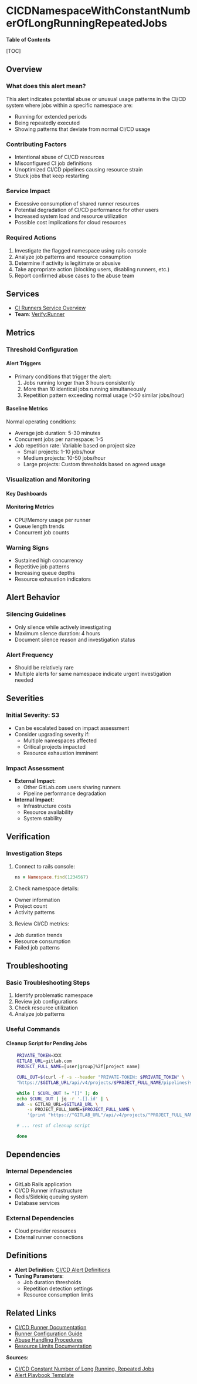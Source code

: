 # CICDNamespaceWithConstantNumberOfLongRunningRepeatedJobs

**Table of Contents**

[TOC]

## Overview

### What does this alert mean?

This alert indicates potential abuse or unusual usage patterns in the CI/CD system where jobs within a specific namespace are:

- Running for extended periods
- Being repeatedly executed
- Showing patterns that deviate from normal CI/CD usage

### Contributing Factors

- Intentional abuse of CI/CD resources
- Misconfigured CI job definitions
- Unoptimized CI/CD pipelines causing resource strain
- Stuck jobs that keep restarting

### Service Impact

- Excessive consumption of shared runner resources
- Potential degradation of CI/CD performance for other users
- Increased system load and resource utilization
- Possible cost implications for cloud resources

### Required Actions

1. Investigate the flagged namespace using rails console
2. Analyze job patterns and resource consumption
3. Determine if activity is legitimate or abusive
4. Take appropriate action (blocking users, disabling runners, etc.)
5. Report confirmed abuse cases to the abuse team

## Services

- [CI Runners Service Overview](https://dashboards.gitlab.net/d/ci-runners-main/ci-runners-overview)
- **Team**: [Verify:Runner](https://handbook.gitlab.com/handbook/engineering/development/ops/verify/runner/)

## Metrics

### Threshold Configuration

#### Alert Triggers

- Primary conditions that trigger the alert:
  1. Jobs running longer than 3 hours consistently
  2. More than 10 identical jobs running simultaneously
  3. Repetition pattern exceeding normal usage (>50 similar jobs/hour)

#### Baseline Metrics

Normal operating conditions:

- Average job duration: 5-30 minutes
- Concurrent jobs per namespace: 1-5
- Job repetition rate: Variable based on project size
  - Small projects: 1-10 jobs/hour
  - Medium projects: 10-50 jobs/hour
  - Large projects: Custom thresholds based on agreed usage

### Visualization and Monitoring

#### Key Dashboards

#### Monitoring Metrics

- CPU/Memory usage per runner
- Queue length trends
- Concurrent job counts

### Warning Signs

- Sustained high concurrency
- Repetitive job patterns
- Increasing queue depths
- Resource exhaustion indicators

## Alert Behavior

### Silencing Guidelines

- Only silence while actively investigating
- Maximum silence duration: 4 hours
- Document silence reason and investigation status

### Alert Frequency

- Should be relatively rare
- Multiple alerts for same namespace indicate urgent investigation needed

## Severities

### Initial Severity: S3

- Can be escalated based on impact assessment
- Consider upgrading severity if:
  - Multiple namespaces affected
  - Critical projects impacted
  - Resource exhaustion imminent

### Impact Assessment

- **External Impact**:
  - Other GitLab.com users sharing runners
  - Pipeline performance degradation
- **Internal Impact**:
  - Infrastructure costs
  - Resource availability
  - System stability

## Verification

### Investigation Steps

1. Connect to rails console:

    ```ruby
    ns = Namespace.find(1234567)
    ```

2. Check namespace details:

- Owner information
- Project count
- Activity patterns

3. Review CI/CD metrics:

- Job duration trends
- Resource consumption
- Failed job patterns

## Troubleshooting

### Basic Troubleshooting Steps

1. Identify problematic namespace
2. Review job configurations
3. Check resource utilization
4. Analyze job patterns

### Useful Commands

#### Cleanup Script for Pending Jobs

```bash
    PRIVATE_TOKEN=XXX
    GITLAB_URL=gitlab.com
    PROJECT_FULL_NAME=[user|group]%2f[project name]

    CURL_OUT=$(curl -f -s --header "PRIVATE-TOKEN: $PRIVATE_TOKEN" \
    "https://$GITLAB_URL/api/v4/projects/$PROJECT_FULL_NAME/pipelines?status=pending")

    while [ $CURL_OUT != "[]" ]; do
    echo $CURL_OUT | jq -r '.[].id' | \
    awk -v GITLAB_URL=$GITLAB_URL \
        -v PROJECT_FULL_NAME=$PROJECT_FULL_NAME \
        '{print "https://"GITLAB_URL"/api/v4/projects/"PROJECT_FULL_NAME"/pipelines/"$1"/cancel"}'

    # ... rest of cleanup script

    done
 ```

## Dependencies

### Internal Dependencies

- GitLab Rails application
- CI/CD Runner infrastructure
- Redis/Sidekiq queuing system
- Database services

### External Dependencies

- Cloud provider resources
- External runner connections

## Definitions

- **Alert Definition**: [CI/CD Alert Definitions](../alerts/definitions.md)
- **Tuning Parameters**:
  - Job duration thresholds
  - Repetition detection settings
  - Resource consumption limits

## Related Links

- [CI/CD Runner Documentation](../README.md)
- [Runner Configuration Guide](../configuration.md)
- [Abuse Handling Procedures](../abuse-handling.md)
- [Resource Limits Documentation](../resource-limits.md)

**Sources:**

- [CI/CD Constant Number of Long Running, Repeated Jobs](https://gitlab.com/gitlab-com/runbooks/tree/master/docs/ci-runners/ci_constantnumberoflongrunningrepeatedjobs.md)
- [Alert Playbook Template](https://gitlab.com/gitlab-com/runbooks/tree/master/docs/template-alert-playbook.md)

